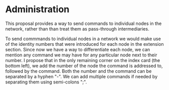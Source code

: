# Administration

This proposal provides a way to send commands to individual nodes in the network, rather than than treat them as pass-through intermediaries.

To send commmands to individual nodes in a network we would make use of the identity numbers that were introduced for each node in the extension section.
Since now we have a way to differentiate each node, we can mention any command we may have for any particular node next to their number.
I propose that in the only remaining corner on the index card (the bottom left), we add the number of the node the command is addressed to, followed by the command. Both the number and the command can be separated by a hyphen "-".
We can add multiple commands if needed by separating them using semi-colons ";". 